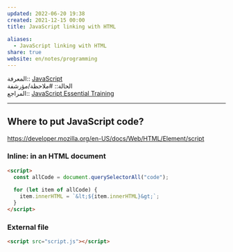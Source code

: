 ```yaml
---  
updated: 2022-06-20 19:38  
created: 2021-12-15 00:00  
title: JavaScript linking with HTML  
  
aliases:  
  - JavaScript linking with HTML  
share: true  
website: en/notes/programming  
---  
```

  
المعرفة:: [JavaScript](JavaScript)  
الحالة:: #ملاحظة/مؤرشفة  
المراجع:: [JavaScript Essential Training](JavaScript%20Essential%20Training)  
  
---  
  
## Where to put JavaScript code?  
  
<https://developer.mozilla.org/en-US/docs/Web/HTML/Element/script>  
  
### Inline: in an HTML document  
  
```html  
<script>  
  const allCode = document.querySelectorAll("code");  
  
  for (let item of allCode) {  
    item.innerHTML = `&lt;${item.innerHTML}&gt;`;  
  }  
</script>  
```  
  
### External file  
  
```html  
<script src="script.js"></script>  
```  
